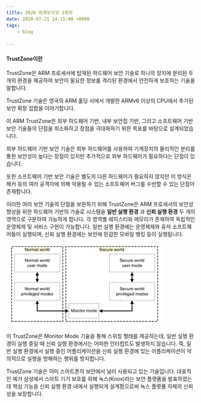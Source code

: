 ```yaml
---
title: 2020 하계모각코 1회차
date: 2020-07-21 14:15:00 +0900
tags:
    - blog

---
```


#### TrustZone이란

TrustZone은 ARM 프로세서에 탑재된 하드웨어 보안 기술로 하나의 장치에 분리된 두 개의 환경을 제공하여
보안이 필요한 정보를 격리된 환경에서 안전하게 보호하는 기술을 말합니다.

TrustZone 기술은 영국의 ARM 홀딩 사에서 개발한 ARMv6 이상의 CPU에서 추가된 보안 확장 집합을 이야기합니다.

이 ARM TrustZone은 외부 하드웨어 기반, 내부 보안칩 기반, 그리고 소프트웨어 기반 보안 기술들의 단점을 최소화하고 장점을 극대화하기 위한 목표를 바탕으로 설계되었습니다.

외부 하드웨어 기반 보안 기술은 외부 하드웨어를 사용하여 기계장치의 물리적인 분리를 통한 보안성이 높다는 장점이 있지만 추가적으로 외부 하드웨어가 필요하다는 단점이 있습니다.

또한 소프트웨어 기반 보안 기술은 별도의 다른 하드웨어가 필요하지 않지만 이 방식은 해커 등의 여러 공격자에 의해 악용될 수 있는 소프트웨어 버그를 수반할 수 있는 단점이 존재합니다.

이러한 여러 보안 기술의 단점을 보완하기 위해 TrustZone은 ARM 프로세서의 보안성 향상을 위한 하드웨어 기반의 가술로 시스템을 **일반 실행 환경** 과 **신뢰 실행 환경** 두 개의 영역으로 구분하여 가능하게 합니다. 각 영역별 레지스터와 메모리가 존재하여 독립적인 운영체제 및 서비스 구현이 가능합니다. 일반 실행 환경에는 운영체제와 유저 소프트웨어들이 실행되며, 신뢰 실행 환경에는 보안에 민감한 모바일 뱅킹 등이 실행됩니다.

![복습](/MO/1/1.JPG)

이 TrustZone은 Monitor Mode 기술을 통해 스위칭 형태를 제공하는데, 일반 실행 환경이 실행 중일 때 신뢰 실행 환경에서는 어떠한 인터럽트도 발생하지 않습니다. 즉, 일반 실행 환경에서 실행 중인 어플리케이션을 신뢰 실행 환경에 있는 어플리케이션이 악의적으로 실행을 방해하는 행위를 방지합니다.

TrustZone 기술은 이미 스마트폰의 보안에서 널리 사용되고 있는 기술입니다. 대표적인 예가 삼성에서 스마트 기기 보호를 위해 녹스(Knox)라는 보안 플랫폼을 발표하였는데 핵심 기능을 신뢰 실행 환경 내에서 실행되게 설계함으로써 녹스 플랫폼 자체의 신뢰성을 보장합니다.